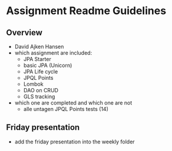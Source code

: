 # Assignment Readme Guidelines

## Overview

- David Ajken Hansen
- which assignment are included:
  - JPA Starter
  - basic JPA (Unicorn)
  - JPA Life cycle
  - JPQL Points
  - Lombok
  - DAO on CRUD
  - GLS tracking
- which one are completed and which one are not
  - alle untagen JPQL Points tests (14)

## Friday presentation
- add the friday presentation into the weekly folder
